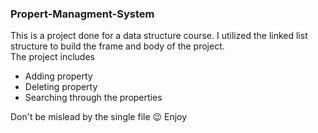 <h3>Propert-Managment-System</h3>
<p> This is a project done for a data structure course. 
I utilized the linked list structure to build the frame and body of the project.<br>
The project includes 
<ul>
<li> Adding property</li>
<li> Deleting property</li>
<li> Searching through the properties</li>
</ul>

Don't be mislead by the single file 😉
Enjoy 
